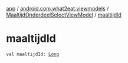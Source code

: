 [app](../../index.md) / [android.com.what2eat.viewmodels](../index.md) / [MaaltijdOnderdeelSelectViewModel](index.md) / [maaltijdId](./maaltijd-id.md)

# maaltijdId

`val maaltijdId: `[`Long`](https://kotlinlang.org/api/latest/jvm/stdlib/kotlin/-long/index.html)